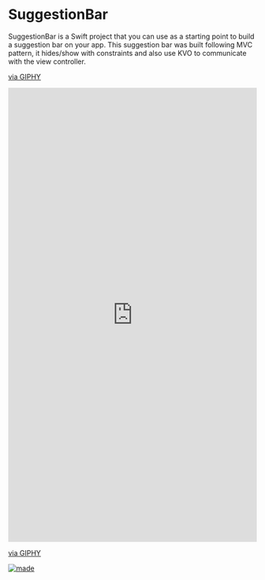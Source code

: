 # SuggestionBar
SuggestionBar is a Swift project that you can use as a starting point to build a suggestion bar on your app. This suggestion bar was built following MVC pattern, it hides/show with constraints and also use KVO to communicate with the view controller.

<a href="https://giphy.com/gifs/fx4TIxprY1dynUckyr">via GIPHY</a></p>

<div style="width:100%;height:0;padding-bottom:183%;position:relative;"><iframe src="https://giphy.com/embed/fx4TIxprY1dynUckyr" width="100%" height="100%" style="position:absolute" frameBorder="0" class="giphy-embed" allowFullScreen></iframe></div><p><a href="https://giphy.com/gifs/fx4TIxprY1dynUckyr">via GIPHY</a></p>

<a href="https://giphy.com/gifs/fx4TIxprY1dynUckyr"><img src="https://giphy.com/embed/fx4TIxprY1dynUckyr" title="made "/></a>
